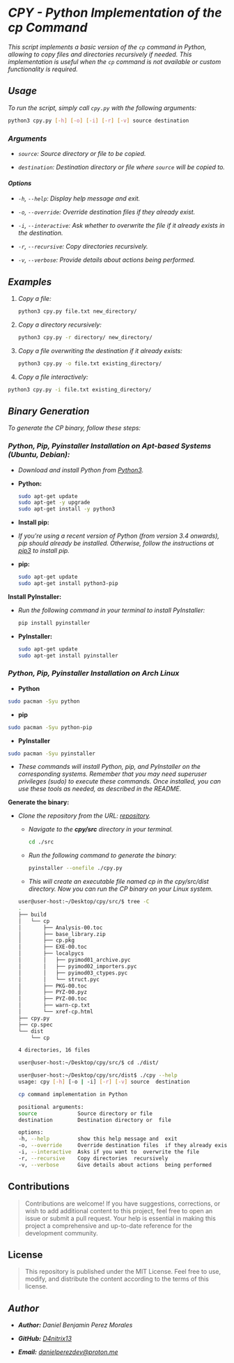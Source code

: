 <!-- Author: Daniel Benjamin Perez Morales -->
<!-- GitHub: https://github.com/D4nitrix13 -->
<!-- Gitlab: https://gitlab.com/D4nitrix13 -->
<!-- Email: danielperezdev@proton.me  -->
# ***CPY - Python Implementation of the cp Command***

*This script implements a basic version of the `cp` command in Python, allowing to copy files and directories recursively if needed. This implementation is useful when the `cp` command is not available or custom functionality is required.*

## ***Usage***

*To run the script, simply call `cpy.py` with the following arguments:*

```bash
python3 cpy.py [-h] [-o] [-i] [-r] [-v] source destination
```

### ***Arguments***

- *`source`: Source directory or file to be copied.*

- *`destination`: Destination directory or file where `source` will be copied to.*

#### ***Options***

- *`-h`, `--help`: Display help message and exit.*

- *`-o`, `--override`: Override destination files if they already exist.*

- *`-i`, `--interactive`: Ask whether to overwrite the file if it already exists in the destination.*

- *`-r`, `--recursive`: Copy directories recursively.*

- *`-v`, `--verbose`: Provide details about actions being performed.*

## ***Examples***

1. *Copy a file:*

    ```bash
    python3 cpy.py file.txt new_directory/
    ```

2. *Copy a directory recursively:*

    ```bash
    python3 cpy.py -r directory/ new_directory/
    ```

3. *Copy a file overwriting the destination if it already exists:*

    ```bash
    python3 cpy.py -o file.txt existing_directory/
    ```

4. *Copy a file interactively:*

```bash
python3 cpy.py -i file.txt existing_directory/
```

## ***Binary Generation***

*To generate the CP binary, follow these steps:*

### ***Python, Pip, Pyinstaller Installation on Apt-based Systems (Ubuntu, Debian):***

- *Download and install Python from [Python3](https://www.python.org/downloads/).*

- **Python:**

    ```bash
    sudo apt-get update
    sudo apt-get -y upgrade 
    sudo apt-get install -y python3
    ```

- **Install pip:**

- *If you're using a recent version of Python (from version 3.4 onwards), pip should already be installed. Otherwise, follow the instructions at [pip3](https://pip.pypa.io/en/stable/installation/) to install pip.*

- **pip:**

    ```bash
    sudo apt-get update
    sudo apt-get install python3-pip
    ```

**Install PyInstaller:**

- *Run the following command in your terminal to install PyInstaller:*

    ```bash
    pip install pyinstaller
    ```

- **PyInstaller:**

    ```bash
    sudo apt-get update
    sudo apt-get install pyinstaller
    ```

### ***Python, Pip, Pyinstaller Installation on Arch Linux***

- **Python**

```bash
sudo pacman -Syu python
```

- **pip**

```bash
sudo pacman -Syu python-pip
```

- **PyInstaller**

```bash
sudo pacman -Syu pyinstaller
```

- *These commands will install Python, pip, and PyInstaller on the corresponding systems. Remember that you may need superuser privileges (sudo) to execute these commands. Once installed, you can use these tools as needed, as described in the README.*

**Generate the binary:**

- *Clone the repository from the URL: [repository](https://github.com/D4nitrix13/cpy.git "https://github.com/D4nitrix13/cpy").*

  - *Navigate to the **cpy/src** directory in your terminal.*

    ```bash
    cd ./src
    ```

  - *Run the following command to generate the binary:*

    ```bash
    pyinstaller --onefile ./cpy.py
    ```

  - *This will create an executable file named cp in the cpy/src/dist directory. Now you can run the CP binary on your Linux system.*
  
  ```bash
  user@user-host:~/Desktop/cpy/src/$ tree -C
  .
  ├── build
  │   └── cp
  │       ├── Analysis-00.toc
  │       ├── base_library.zip
  │       ├── cp.pkg
  │       ├── EXE-00.toc
  │       ├── localpycs
  │       │   ├── pyimod01_archive.pyc
  │       │   ├── pyimod02_importers.pyc
  │       │   ├── pyimod03_ctypes.pyc
  │       │   └── struct.pyc
  │       ├── PKG-00.toc
  │       ├── PYZ-00.pyz
  │       ├── PYZ-00.toc
  │       ├── warn-cp.txt
  │       └── xref-cp.html
  ├── cpy.py
  ├── cp.spec
  └── dist
      └── cp

  4 directories, 16 files
  ```

  ```bash
  user@user-host:~/Desktop/cpy/src/$ cd ./dist/
  ```

  ```bash
  user@user-host:~/Desktop/cpy/src/dist$ ./cpy --help
  usage: cpy [-h] [-o | -i] [-r] [-v] source  destination

  cp command implementation in Python

  positional arguments:
  source             Source directory or file
  destination        Destination directory or  file

  options:
  -h, --help         show this help message and  exit
  -o, --override     Override destination files  if they already exist
  -i, --interactive  Asks if you want to  overwrite the file
  -r, --recursive    Copy directories  recursively
  -v, --verbose      Give details about actions  being performed
  ```

## **Contributions**

> Contributions are welcome! If you have suggestions, corrections, or wish to add additional content to this project, feel free to open an issue or submit a pull request. Your help is essential in making this project a comprehensive and up-to-date reference for the development community.

## **License**

> This repository is published under the MIT License. Feel free to use, modify, and distribute the content according to the terms of this license.

## ***Author***

- ***Author:** Daniel Benjamin Perez Morales*

- ***GitHub:** [D4nitrix13](https://github.com/D4nitrix13 "https://github.com/D4nitrix13")*

- ***Email:** <danielperezdev@proton.me>*
